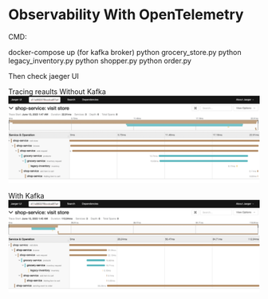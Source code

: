 # Observability With OpenTelemetry

CMD:

docker-compose up (for kafka broker)
python grocery_store.py
python legacy_inventory.py
python shopper.py
python order.py


Then check jaeger UI


Tracing reaults Without Kafka
![Alt Text](without_kafka.png)



With Kafka
![Alt Text](with_kafka.png)

